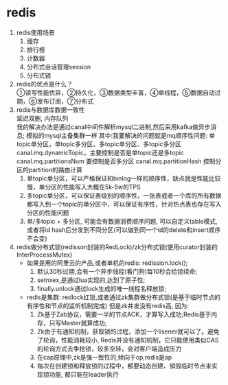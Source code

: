 # redis
1. redis使用场景
   1. 缓存
   2. 排行榜
   3. 计数器
   4. 分布式会话管理session
   5. 分布式锁
2. redis的优点是什么？  
   ①读写性能优异，②持久化，③数据类型丰富，④单线程，⑤数据自动过期，⑥发布订阅，⑦分布式
3. redis与数据库数据一致性  
   延迟双删, 内存队列  
   我的解决办法是通过canal中间件解析mysql二进制,然后采用kafka做异步消息;
   模拟的mysql主备集群一样
   其中:我要解决的问题就是mq顺序性问题: 单topic单分区，单topic多分区、多topic单分区、多topic多分区
   canal.mq.dynamicTopic，主要控制是否是单topic还是多topic
   canal.mq.partitionsNum 要控制是否多分区
   canal.mq.partitionHash 控制分区的partition的路由计算
    1. 单topic单分区，可以严格保证和binlog一样的顺序性，缺点就是性能比较慢，单分区的性能写入大概在5k-5w的TPS
    2. 多topic单分区，可以保证表级别的顺序性，一张表或者一个库的所有数据都写入到一个topic的单分区中，可以保证有序性，针对热点表也存在写入分区的性能问题
    3. 单/多topic + 多分区, 可能会有数据消费顺序问题, 可以自定义table模式,或者将id hash后分发到不同分区(可以做到同一个id的delete和insert顺序不会变)
4. redis做分布式锁(redisson封装的RedLock)/zk分布式锁(使用curator封装的InterProcessMutex)
    - 如果是用的阿里云的产品,或者单机的redis: redission.lock();
        1. 默认30秒过期,会有一个异步线程(看门狗)每10秒会给锁续命;
        2. setnxex,是通过lua实现的,达到了原子性;
        3. finally.unlock通过lock生成的唯一线程名释放锁;
    - redis是集群:
      redlock红锁,或者通过zk集群做分布式锁(是基于临时节点的有序性和节点的监听机制完成)
      但是zk并发没有redis高, 因为:
        1. Zk基于Zab协议，需要一半的节点ACK，才算写入成功;Redis基于内存，只写Master就算成功;
        2. Zk由于有通知机制，获取锁的过程，添加一个lisener就可以了。避免了轮询，性能消耗较小, Redis并没有通知机制，它只能使用类似CAS的轮询方式去争抢锁，较多空转，会对客户端造成压力
        3. 在cap原理中,zk是强一致性的,倾向于cp,redis是ap
        4. 每次在创建锁和释放锁的过程中，都要动态创建、销毁临时节点来实现锁功能, 都只能在leader执行
